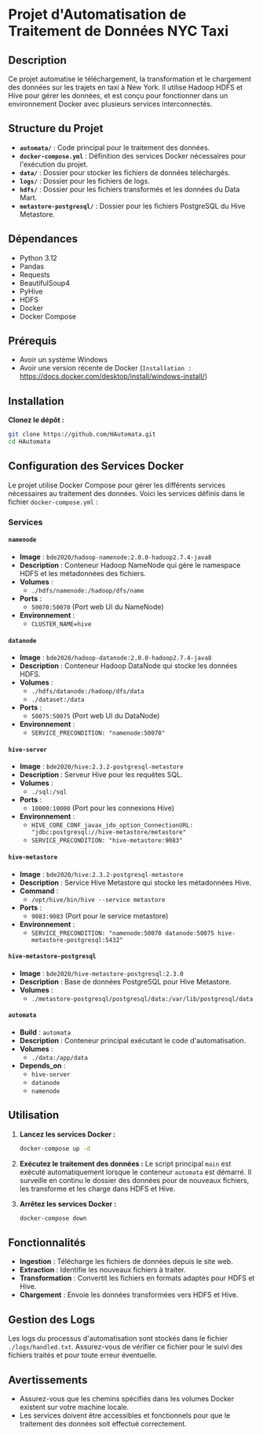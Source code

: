 # Projet d'Automatisation de Traitement de Données NYC Taxi

## Description

Ce projet automatise le téléchargement, la transformation et le chargement des données sur les trajets en taxi à New York. Il utilise Hadoop HDFS et Hive pour gérer les données, et est conçu pour fonctionner dans un environnement Docker avec plusieurs services interconnectés.

## Structure du Projet

- **`automata/`** : Code principal pour le traitement des données.
- **`docker-compose.yml`** : Définition des services Docker nécessaires pour l'exécution du projet.
- **`data/`** : Dossier pour stocker les fichiers de données téléchargés.
- **`logs/`** : Dossier pour les fichiers de logs.
- **`hdfs/`** : Dossier pour les fichiers transformés et les données du Data Mart.
- **`metastore-postgresql/`** : Dossier pour les fichiers PostgreSQL du Hive Metastore.

## Dépendances

- Python 3.12
- Pandas
- Requests
- BeautifulSoup4
- PyHive
- HDFS
- Docker
- Docker Compose

## Prérequis
- Avoir un système Windows
- Avoir une version récente de Docker (`Installation : ` https://docs.docker.com/desktop/install/windows-install/)

## Installation

**Clonez le dépôt :**
   ```bash
   git clone https://github.com/HAutomata.git
   cd HAutomata
   ```
    
## Configuration des Services Docker

Le projet utilise Docker Compose pour gérer les différents services nécessaires au traitement des données. Voici les services définis dans le fichier `docker-compose.yml` :

### Services

#### `namenode`
- **Image** : `bde2020/hadoop-namenode:2.0.0-hadoop2.7.4-java8`
- **Description** : Conteneur Hadoop NameNode qui gère le namespace HDFS et les métadonnées des fichiers.
- **Volumes** : 
  - `./hdfs/namenode:/hadoop/dfs/name`
- **Ports** : 
  - `50070:50070` (Port web UI du NameNode)
- **Environnement** :
  - `CLUSTER_NAME=hive`

#### `datanode`
- **Image** : `bde2020/hadoop-datanode:2.0.0-hadoop2.7.4-java8`
- **Description** : Conteneur Hadoop DataNode qui stocke les données HDFS.
- **Volumes** :
  - `./hdfs/datanode:/hadoop/dfs/data`
  - `./dataset:/data`
- **Ports** :
  - `50075:50075` (Port web UI du DataNode)
- **Environnement** :
  - `SERVICE_PRECONDITION: "namenode:50070"`

#### `hive-server`
- **Image** : `bde2020/hive:2.3.2-postgresql-metastore`
- **Description** : Serveur Hive pour les requêtes SQL.
- **Volumes** :
  - `./sql:/sql`
- **Ports** :
  - `10000:10000` (Port pour les connexions Hive)
- **Environnement** :
  - `HIVE_CORE_CONF_javax_jdo_option_ConnectionURL: "jdbc:postgresql://hive-metastore/metastore"`
  - `SERVICE_PRECONDITION: "hive-metastore:9083"`

#### `hive-metastore`
- **Image** : `bde2020/hive:2.3.2-postgresql-metastore`
- **Description** : Service Hive Metastore qui stocke les métadonnées Hive.
- **Command** :
  - `/opt/hive/bin/hive --service metastore`
- **Ports** :
  - `9083:9083` (Port pour le service metastore)
- **Environnement** :
  - `SERVICE_PRECONDITION: "namenode:50070 datanode:50075 hive-metastore-postgresql:5432"`

#### `hive-metastore-postgresql`
- **Image** : `bde2020/hive-metastore-postgresql:2.3.0`
- **Description** : Base de données PostgreSQL pour Hive Metastore.
- **Volumes** :
  - `./metastore-postgresql/postgresql/data:/var/lib/postgresql/data`

#### `automata`
- **Build** : `automata`
- **Description** : Conteneur principal exécutant le code d'automatisation.
- **Volumes** :
  - `./data:/app/data`
- **Depends_on** :
  - `hive-server`
  - `datanode`
  - `namenode`

## Utilisation

1. **Lancez les services Docker :**
   ```bash
   docker-compose up -d
   ```

2. **Exécutez le traitement des données :**
   Le script principal `main` est exécuté automatiquement lorsque le conteneur `automata` est démarré. Il surveille en continu le dossier des données pour de nouveaux fichiers, les transforme et les charge dans HDFS et Hive.

3. **Arrêtez les services Docker :**
   ```bash
   docker-compose down
   ```

## Fonctionnalités

- **Ingestion** : Télécharge les fichiers de données depuis le site web.
- **Extraction** : Identifie les nouveaux fichiers à traiter.
- **Transformation** : Convertit les fichiers en formats adaptés pour HDFS et Hive.
- **Chargement** : Envoie les données transformées vers HDFS et Hive.

## Gestion des Logs

Les logs du processus d'automatisation sont stockés dans le fichier `./logs/handled.txt`. Assurez-vous de vérifier ce fichier pour le suivi des fichiers traités et pour toute erreur éventuelle.

## Avertissements

- Assurez-vous que les chemins spécifiés dans les volumes Docker existent sur votre machine locale.
- Les services doivent être accessibles et fonctionnels pour que le traitement des données soit effectué correctement.

